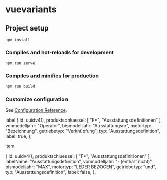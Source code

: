 # vuevariants

## Project setup
```
npm install
```

### Compiles and hot-reloads for development
```
npm run serve
```

### Compiles and minifies for production
```
npm run build
```

### Customize configuration
See [Configuration Reference](https://cli.vuejs.org/config/).

label
{
    id: uuidv4(),
    produktschluessel: [
      "F*", "Ausstattungsdefinitionen"
    ],
    vonmodelljahr: "Operator",
    bismodelljahr: "Ausstattungsnr",
    motortyp: "Bezeichnung",
    getriebetyp: "Verknüpfung",
    typ: "Ausstattungsdefinition",
    label: true,
  },

item

  {
    id: uuidv4(),
    produktschluessel: [
      "F*", "Ausstattungsdefinitionen"
    ],
    labelName: "Ausstattungsdefinition",
    vonmodelljahr: "- (enthält nicht)",
    bismodelljahr: "MAX",
    motortyp: "LEDER BEZOGEN",
    getriebetyp: "und",
    typ: "Ausstattungsdefinition",
    label: false,
  },